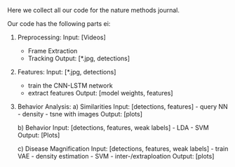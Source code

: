 Here we collect all our code for the nature methods journal.

Our code has the following parts ei:

1. Preprocessing: 
    Input: [Videos]
    - Frame Extraction
    - Tracking
    Output: [*.jpg, detections]

2. Features:
    Input: [*.jpg, detections]
    - train the CNN-LSTM network
    - extract features
    Output: [model weights, features]

3. Behavior Analysis:
    a) Similarities
        Input: [detections, features]
        - query NN
        - density
        - tsne with images
        Output: [plots]

    b) Behavior
        Input: [detections, features, weak labels]
        - LDA
        - SVM
        Output: [Plots]

    c) Disease Magnification
        Input: [detections, features, weak labels]
        - train VAE
        - density estimation
        - SVM
        - inter-/extraploation
        Output: [plots]

